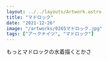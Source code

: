 ```yaml
---
layout: ../../layouts/Artwork.astro
title: "マドロック"
date: "2021-12-26"
image: "/artworks/0265マドロック.jpg"
tags: ["アークナイツ", "マドロック"]
---
```


もっとマドロックの水着描くとかさ